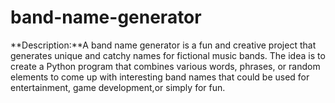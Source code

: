 # band-name-generator
**Description:**A band name generator is a fun and creative project that generates unique and catchy names for fictional music bands. The idea is to create a Python program that combines various words, phrases, or random elements to come up with interesting band names that could be used for entertainment, game development,or simply for fun.
